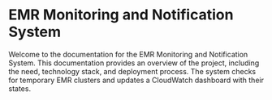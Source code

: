 # EMR Monitoring and Notification System

Welcome to the documentation for the EMR Monitoring and Notification System. This documentation provides an overview of the project, including the need, technology stack, and deployment process. The system checks for temporary EMR clusters and updates a CloudWatch dashboard with their states. 